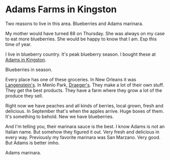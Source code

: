 # Adams Farms in Kingston
Two reasons to live in this area. Blueberries and Adams marinara. 

My mother would have turned 88 on Thursday. She was always on my case to eat more blueberries. She would be happy to know that I am. Esp this time of year. 

I live in blueberry country. It's peak blueberry season. I bought these at <a href="https://adamsfarms.com/locations/kingston/">Adams in Kingston</a>. 

Blueberries in season.

Every place has one of these groceries. In New Orleans it was <a href="https://www.langensteins.com/">Langenstein's</a>. In Menlo Park, <a href="https://www.draegers.com/">Draeger's</a>. They make a lot of their own stuff. They get the best products. They have a farm where they grow a lot of the produce they sell. 

Right now we have peaches and all kinds of berries, local grown, fresh and delicious. In September that's when the apples arrive. Huge boxes of them. It's something to behold. New we have blueberries.

And I'm telling you, their marinara sauce is the best. I know Adams is not an Italian name. But somehow they figured it out. Very fresh and delicious in every way. Previously my favorite marinara was San Marzano. Very good. But Adams is better imho. 

Adams marinara.

